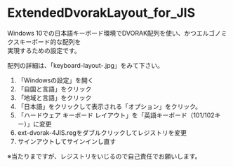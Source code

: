 # ExtendedDvorakLayout_for_JIS

Windows 10での日本語キーボード環境でDVORAK配列を使い、かつエルゴノミクスキーボード的な配列を  
実現するための設定です。

配列の詳細は、「keyboard-layout-.jpg」をみて下さい。

1. 「Windowsの設定」を開く
2. 「自国と言語」をクリック
3. 「地域と言語」をクリック
4. 「日本語」をクリックして表示される「オプション」をクリック。
5. 「ハードウェア キーボード レイアウト」を「英語キーボード（101/102キー）」に変更
6. ext-dvorak-4JIS.regをダブルクリックしてレジストリを変更
7. サインアウトしてサインインし直す

※当たりまですが、レジストリをいじるので自己責任でお願いします。
